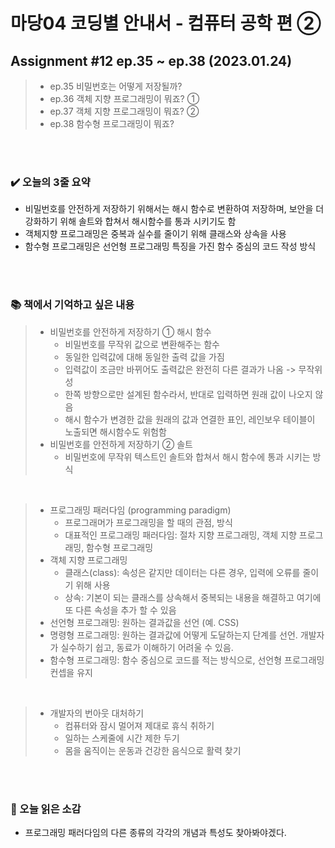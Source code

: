 # 마당04 코딩별 안내서 - 컴퓨터 공학 편 ②

## Assignment #12 ep.35 ~ ep.38 (2023.01.24)

> - ep.35 비밀번호는 어떻게 저장될까?
> - ep.36 객체 지향 프로그래밍이 뭐죠? ①
> - ep.37 객체 지향 프로그래밍이 뭐죠? ②
> - ep.38 함수형 프로그래밍이 뭐죠?

<br><br>

### ✔️ 오늘의 3줄 요약

- 비밀번호를 안전하게 저장하기 위해서는 해시 함수로 변환하여 저장하며, 보안을 더 강화하기 위해 솔트와 합쳐서 해시함수를 통과 시키기도 함
- 객체지향 프로그래밍은 중복과 실수를 줄이기 위해 클래스와 상속을 사용
- 함수형 프로그래밍은 선언형 프로그래밍 특징을 가진 함수 중심의 코드 작성 방식

<br><br>

### 📚 책에서 기억하고 싶은 내용

> - 비밀번호를 안전하게 저장하기 ① 해시 함수
>   - 비밀번호를 무작위 값으로 변환해주는 함수
>   - 동일한 입력값에 대해 동일한 출력 값을 가짐
>   - 입력값이 조금만 바뀌어도 출력값은 완전히 다른 결과가 나옴 -> 무작위성
>   - 한쪽 방향으로만 설계된 함수라서, 반대로 입력하면 원래 값이 나오지 않음
>   - 해시 함수가 변경한 값을 원래의 값과 연결한 표인, 레인보우 테이블이 노출되면 해시함수도 위험함
> - 비밀번호를 안전하게 저장하기 ② 솔트
>   - 비밀번호에 무작위 텍스트인 솔트와 합쳐서 해시 함수에 통과 시키는 방식

<br>

> - 프로그래밍 패러다임 (programming paradigm)
>   - 프로그래머가 프로그래밍을 할 때의 관점, 방식
>   - 대표적인 프로그래밍 패러다임: 절차 지향 프로그래밍, 객체 지향 프로그래밍, 함수형 프로그래밍
> - 객체 지향 프로그래밍
>   - 클래스(class): 속성은 같지만 데이터는 다른 경우, 입력에 오류를 줄이기 위해 사용
>   - 상속: 기본이 되는 클래스를 상속해서 중복되는 내용을 해결하고 여기에 또 다른 속성을 추가 할 수 있음
> - 선언형 프로그래밍: 원하는 결과값을 선언 (예. CSS)
> - 명령형 프로그래밍: 원하는 결과값에 어떻게 도달하는지 단계를 선언. 개발자가 실수하기 쉽고, 동료가 이해하기 어려울 수 있음.
> - 함수형 프로그래밍: 함수 중심으로 코드를 적는 방식으로, 선언형 프로그래밍 컨셉을 유지

<br>

> - 개발자의 번아웃 대처하기
>   - 컴퓨터와 잠시 멀어져 제대로 휴식 취하기
>   - 일하는 스케줄에 시간 제한 두기
>   - 몸을 움직이는 운동과 건강한 음식으로 활력 찾기

<br><br>

### 🤔 오늘 읽은 소감

- 프로그래밍 패러다임의 다른 종류의 각각의 개념과 특성도 찾아봐야겠다.
